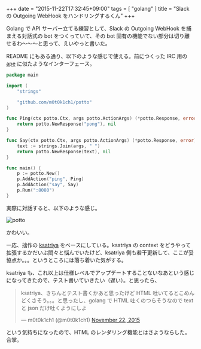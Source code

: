 +++
date = "2015-11-22T17:32:45+09:00"
tags = [ "golang" ]
title = "Slack の Outgoing WebHook をハンドリングするくん"
+++

Golang で API サーバー立てる練習として、Slack の Outgoing WebHook を捕まえる対話式の bot をつくっていて、その bot 固有の機能でない部分は切り離せるわ〜〜〜と思って、えいやっと書いた。

<div class="github-card" data-user="m0t0k1ch1" data-repo="potto"></div>
<script src="//cdn.jsdelivr.net/github-cards/latest/widget.js"></script>

<!--more-->

README にもある通り、以下のような感じで使える。前につくった IRC 用の [ape](https://github.com/m0t0k1ch1/ape) に似たようなインターフェース。

``` go
package main

import (
    "strings"

    "github.com/m0t0k1ch1/potto"
)

func Ping(ctx potto.Ctx, args potto.ActionArgs) (*potto.Response, error) {
    return potto.NewResponse("pong"), nil
}

func Say(ctx potto.Ctx, args potto.ActionArgs) (*potto.Response, error) {
    text := strings.Join(args, " ")
    return potto.NewResponse(text), nil
}

func main() {
    p := potto.New()
    p.AddAction("ping", Ping)
    p.AddAction("say", Say)
    p.Run(":8080")
}
```

実際に対話すると、以下のような感じ。

![potto](/img/entry/potto.png)

かわいい。

一応、拙作の [ksatriya](https://github.com/m0t0k1ch1/ksatriya) をベースにしている。ksatriya の context をどうやって拡張するかだいぶ悶々と悩んでいたけど、ksatriya 側も若干更新して、ここが妥協点か。。。というところには落ち着いた気がする。

ksatriya も、これ以上は仕様レベルでアップデートすることないなあという感じになってきたので、テスト書いていきたい（遅い）。と思ったら、

<blockquote class="twitter-tweet" data-partner="tweetdeck"><p lang="ja" dir="ltr">ksatriya、きちんとテスト書くかあと思ったけど HTML 吐いてるとこめんどくさそう。。。と思ったし、golang で HTML 吐くのつらそうなので text と json だけ吐くようにしよ</p>&mdash; m0t0k1ch1 (@m0t0k1ch1) <a href="https://twitter.com/m0t0k1ch1/status/668300561863675904">November 22, 2015</a></blockquote>
<script async src="//platform.twitter.com/widgets.js" charset="utf-8"></script>

という気持ちになったので、HTML のレンダリング機能とはさようならした。合掌。

